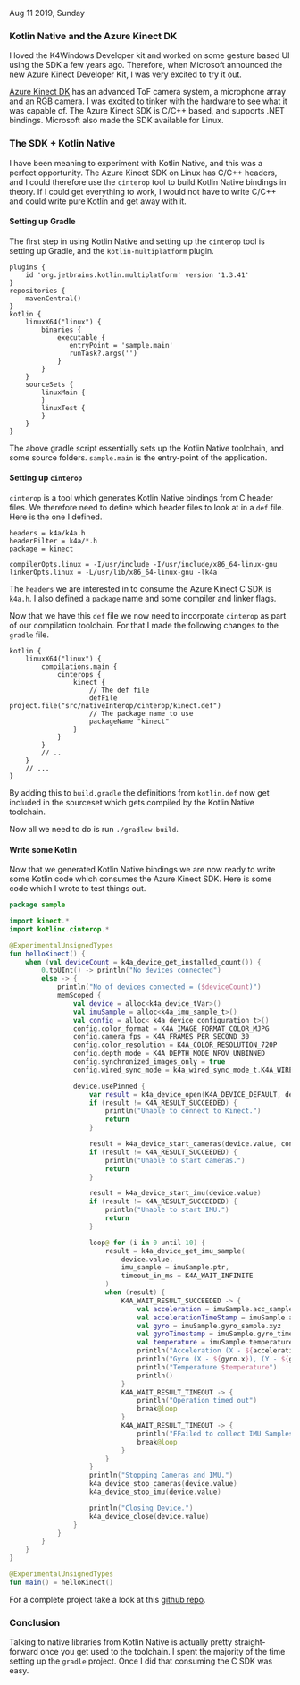 Aug 11 2019, Sunday

### Kotlin Native and the Azure Kinect DK

I loved the K4Windows Developer kit and worked on some gesture based UI using the SDK a few years ago.
Therefore, when Microsoft announced the new Azure Kinect Developer Kit, I was very excited to try it out.

[Azure Kinect DK](https://azure.microsoft.com/en-us/services/kinect-dk/) has an advanced ToF camera system, a microphone array and an RGB camera. I was excited to tinker with the hardware to see what it was capable of. The Azure Kinect SDK is C/C++ based, and supports .NET bindings. Microsoft also made the SDK available for Linux. 

### The SDK + Kotlin Native

I have been meaning to experiment with Kotlin Native, and this was a perfect opportunity. The Azure Kinect SDK on Linux has C/C++ headers, and I could therefore use the `cinterop` tool to build Kotlin Native bindings in theory. If I could get everything to work, I would not have to write C/C++ and could write pure Kotlin and get away with it.

#### Setting up Gradle

The first step in using Kotlin Native and setting up the `cinterop` tool is setting up Gradle, and the `kotlin-multiplatform` plugin.

```
plugins {
    id 'org.jetbrains.kotlin.multiplatform' version '1.3.41'
}
repositories {
    mavenCentral()
}
kotlin {
    linuxX64("linux") {
        binaries {
            executable {
               entryPoint = 'sample.main'
               runTask?.args('')
            }
        }
    }
    sourceSets {
        linuxMain {
        }
        linuxTest {
        }
    }
}
```

The above gradle script essentially sets up the Kotlin Native toolchain, and some source folders. `sample.main` is the entry-point of the application. 

#### Setting up `cinterop`

`cinterop` is a tool which generates Kotlin Native bindings from C header files. We therefore need to define which header files to look at in a `def` file. Here is the one I defined.

```
headers = k4a/k4a.h
headerFilter = k4a/*.h
package = kinect

compilerOpts.linux = -I/usr/include -I/usr/include/x86_64-linux-gnu
linkerOpts.linux = -L/usr/lib/x86_64-linux-gnu -lk4a
```

The `headers` we are interested in to consume the Azure Kinect C SDK is `k4a.h`. I also defined a `package` name and some compiler and linker flags.

Now that we have this `def` file we now need to incorporate `cinterop` as part of our compilation toolchain. For that I made the following changes to the `gradle` file.

```
kotlin {    
    linuxX64("linux") {
        compilations.main {
            cinterops {
                kinect {
                    // The def file
                    defFile project.file("src/nativeInterop/cinterop/kinect.def")
                    // The package name to use
                    packageName "kinect"
                }
            }
        }
        // .. 
    }
    // ...
}
```

By adding this to `build.gradle` the definitions from `kotlin.def` now get included in the sourceset which gets compiled by the Kotlin Native toolchain.

Now all we need to do is run `./gradlew build`.

#### Write some Kotlin

Now that we generated Kotlin Native bindings we are now ready to write some Kotlin code which consumes the Azure Kinect SDK.
Here is some code which I wrote to test things out.

```kotlin
package sample

import kinect.*
import kotlinx.cinterop.*

@ExperimentalUnsignedTypes
fun helloKinect() {
    when (val deviceCount = k4a_device_get_installed_count()) {
        0.toUInt() -> println("No devices connected")
        else -> {
            println("No of devices connected = ($deviceCount)")
            memScoped {
                val device = alloc<k4a_device_tVar>()
                val imuSample = alloc<k4a_imu_sample_t>()
                val config = alloc<_k4a_device_configuration_t>()
                config.color_format = K4A_IMAGE_FORMAT_COLOR_MJPG
                config.camera_fps = K4A_FRAMES_PER_SECOND_30
                config.color_resolution = K4A_COLOR_RESOLUTION_720P
                config.depth_mode = K4A_DEPTH_MODE_NFOV_UNBINNED
                config.synchronized_images_only = true
                config.wired_sync_mode = k4a_wired_sync_mode_t.K4A_WIRED_SYNC_MODE_STANDALONE

                device.usePinned {
                    var result = k4a_device_open(K4A_DEVICE_DEFAULT, device.ptr)
                    if (result != K4A_RESULT_SUCCEEDED) {
                        println("Unable to connect to Kinect.")
                        return
                    }

                    result = k4a_device_start_cameras(device.value, config.ptr)
                    if (result != K4A_RESULT_SUCCEEDED) {
                        println("Unable to start cameras.")
                        return
                    }

                    result = k4a_device_start_imu(device.value)
                    if (result != K4A_RESULT_SUCCEEDED) {
                        println("Unable to start IMU.")
                        return
                    }

                    loop@ for (i in 0 until 10) {
                        result = k4a_device_get_imu_sample(
                            device.value,
                            imu_sample = imuSample.ptr,
                            timeout_in_ms = K4A_WAIT_INFINITE
                        )
                        when (result) {
                            K4A_WAIT_RESULT_SUCCEEDED -> {
                                val acceleration = imuSample.acc_sample.xyz
                                val accelerationTimeStamp = imuSample.acc_timestamp_usec
                                val gyro = imuSample.gyro_sample.xyz
                                val gyroTimestamp = imuSample.gyro_timestamp_usec
                                val temperature = imuSample.temperature
                                println("Acceleration (X - ${acceleration.x}), (Y - ${acceleration.y}), (Z - ${acceleration.z}) at $accelerationTimeStamp")
                                println("Gyro (X - ${gyro.x}), (Y - ${gyro.y}), (Z - ${gyro.z}) at $gyroTimestamp")
                                println("Temperature $temperature")
                                println()
                            }
                            K4A_WAIT_RESULT_TIMEOUT -> {
                                println("Operation timed out")
                                break@loop
                            }
                            K4A_WAIT_RESULT_TIMEOUT -> {
                                println("FFailed to collect IMU Samples")
                                break@loop
                            }
                        }
                    }
                    println("Stopping Cameras and IMU.")
                    k4a_device_stop_cameras(device.value)
                    k4a_device_stop_imu(device.value)

                    println("Closing Device.")
                    k4a_device_close(device.value)
                }
            }
        }
    }
}

@ExperimentalUnsignedTypes
fun main() = helloKinect()
```

For a complete project take a look at this [github repo](https://github.com/tikurahul/kotlin-native).

### Conclusion

Talking to native libraries from Kotlin Native is actually pretty straight-forward once you get used to the toolchain. 
I spent the majority of the time setting up the `gradle` project. Once I did that consuming the C SDK was easy.

